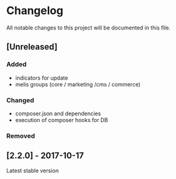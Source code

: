 # Changelog
All notable changes to this project will be documented in this file.  

## [Unreleased]  
### Added  
* indicators for update  
* melis groups (core / marketing /cms / commerce)  

### Changed   
* composer.json and dependencies  
* execution of composer hooks for DB

### Removed  


## [2.2.0] - 2017-10-17
Latest stable version
